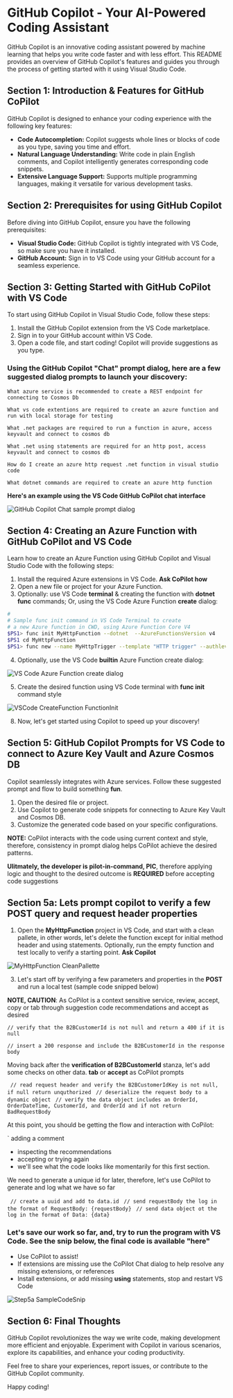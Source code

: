 # GitHub Copilot - Your AI-Powered Coding Assistant

GitHub Copilot is an innovative coding assistant powered by machine learning that helps you write code faster and with less effort. This README provides an overview of GitHub Copilot's features and guides you through the process of getting started with it using Visual Studio Code.

## Section 1: Introduction & Features for GitHub CoPilot

GitHub Copilot is designed to enhance your coding experience with the following key features:

- **Code Autocompletion:** Copilot suggests whole lines or blocks of code as you type, saving you time and effort.
- **Natural Language Understanding:** Write code in plain English comments, and Copilot intelligently generates corresponding code snippets.
- **Extensive Language Support:** Supports multiple programming languages, making it versatile for various development tasks.

## Section 2: Prerequisites for using GitHub Copilot

Before diving into GitHub Copilot, ensure you have the following prerequisites:

- **Visual Studio Code:** GitHub Copilot is tightly integrated with VS Code, so make sure you have it installed.
- **GitHub Account:** Sign in to VS Code using your GitHub account for a seamless experience.

## Section 3: Getting Started with GitHub CoPilot with VS Code

To start using GitHub Copilot in Visual Studio Code, follow these steps:

1. Install the GitHub Copilot extension from the VS Code marketplace.
2. Sign in to your GitHub account within VS Code.
3. Open a code file, and start coding! Copilot will provide suggestions as you type.

### Using the GitHub Copilot "Chat" prompt dialog, here are a few suggested dialog prompts to launch your discovery: 

```
What azure service is recommended to create a REST endpoint for connecting to Cosmos Db
```

```
What vs code extentions are required to create an azure function and run with local storage for testing
```

```
What .net packages are required to run a function in azure, access keyvault and connect to cosmos db
```

```
What .net using statements are required for an http post, access keyvault and connect to cosmos db
```

```
How do I create an azure http request .net function in visual studio code
```

```
What dotnet commands are required to create an azure http function
```

**Here's an example using the VS Code GitHub CoPilot chat interface** 

![GitHub Copilot Chat sample prompt dialog](https://github.com/garyciampa/GitHubCoPilotVSCodePrimer/assets/56933939/74eef4e8-e718-44de-b6e3-613194e7d362)

## Section 4: Creating an Azure Function with GitHub CoPilot and VS Code

Learn how to create an Azure Function using GitHub Copilot and Visual Studio Code with the following steps:

1. Install the required Azure extensions in VS Code. **Ask CoPilot how**
2. Open a new file or project for your Azure Function.
3. Optionally: use VS Code **terminal** & creating the function with **dotnet func** commands; Or, using the VS Code Azure Function **create** dialog: 
   
```bash
#
# Sample func init command in VS Code Terminal to create
# a new Azure function in CWD, using Azure Function Core V4 
$PS1> func init MyHttpFunction --dotnet  --AzureFunctionsVersion v4
$PS1 cd MyHttpFunction 
$PS1> func new --name MyHttpTrigger --template "HTTP trigger" --authlevel "anonymous"
```

4.  Optionally, use the VS Code **builtin** Azure Function create dialog: 

![VS Code Azure Function create dialog](https://github.com/garyciampa/GitHubCoPilotVSCodePrimer/assets/56933939/80078f7d-2399-4524-b252-9c6b0fe56ad1)

5. Create the desired function using VS Code terminal with **func init** command style

![VSCode CreateFunction FunctionInit](https://github.com/garyciampa/GitHubCoPilotVSCodePrimer/assets/56933939/ecc26dd1-ca3b-4abb-b616-2a682de8a343)

8. Now, let's get started using Copilot to speed up your discovery!

## Section 5: GitHub Copilot Prompts for VS Code to connect to Azure Key Vault and Azure Cosmos DB

Copilot seamlessly integrates with Azure services. Follow these suggested prompt and flow to build something **fun**. 

1. Open the desired file or project.
2. Use Copilot to generate code snippets for connecting to Azure Key Vault and Cosmos DB.
3. Customize the generated code based on your specific configurations.

**NOTE:** CoPilot interacts with the code using current context and style, therefore, consistency in prompt dialog helps CoPilot achieve the desired patterns. 

**Ulitmately, the developer is pilot-in-command, PIC**, therefore applying logic and thought to the desired outcome is **REQUIRED** before accepting code suggestions

## Section 5a: Lets prompt copilot to verify a few **POST** query and request header properties 

1. Open the **MyHttpFunction** project in VS Code, and start with a clean pallete, in other words, let's delete the function except for initial method header and using statements. Optionally, run the empty function and test locally to verify a starting point. **Ask Copilot** 
   
![MyHttpFunction CleanPallette](https://github.com/garyciampa/GitHubCoPilotVSCodePrimer/assets/56933939/2c5b74fe-48ec-457d-8399-e7b20ca4d5a5)

3. Let's start off by verifying a few parameters and properties in the **POST** and run a local test (sample code snipped below)

**NOTE, CAUTION**: As CoPilot is a context sensitive service, review, accept, copy or tab through suggestion code recommendations and accept as desired

``` // verify that the B2BCustomerId is not null and return a 400 if it is null ``` 

``` // insert a 200 response and include the B2BCustomerId in the response body ```

Moving back after the **verification of B2BCustomerId** stanza, let's add some checks on other data. **tab** or **accept** as CoPilot prompts 

``` // read request header and verify the B2BCustomerIdKey is not null, if null return unquthorized``` 
``` // deserialize the request body to a dynamic object```
``` // verify the data object includes an OrderId, OrderDateTime, CustomerId, and OrderId and if not return BadRequestBody```

At this point, you should be getting the flow and interaction with CoPilot: 

` adding a comment
- inspecting the recommendations
- accepting or trying again
- we'll see what the code looks like momentarily for this first section. 

We need to generate a unique id for later, therefore, let's use CoPilot to generate and log what we have so far

``` // create a uuid and add to data.id```
``` // send requestBody the log in the format of RequestBody: {requestBody}```
``` // send data object ot the log in the format of Data: {data}```

### Let's save our work so far, and, try to run the program with VS Code. See the snip below, the final code is available "here"

- Use CoPilot to assist!
- If extensions are missing use the CoPilot Chat dialog to help resolve any missing extensions, or references
- Install extensions, or add missing **using** statements, stop and restart VS Code

  
![Step5a SampleCodeSnip](https://github.com/garyciampa/GitHubCoPilotVSCodePrimer/assets/56933939/0cbff455-c064-4f80-9c8b-8f431f583619)

## Section 6: Final Thoughts

GitHub Copilot revolutionizes the way we write code, making development more efficient and enjoyable. Experiment with Copilot in various scenarios, explore its capabilities, and enhance your coding productivity.

Feel free to share your experiences, report issues, or contribute to the GitHub Copilot community.

Happy coding!
